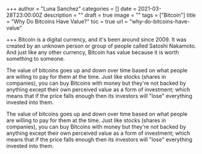 +++
author = "Luna Sanchez"
categories = []
date = 2021-03-28T23:00:00Z
description = ""
draft = true
image = ""
tags = ["Bitcoin"]
title = "Why Do Bitcoins Have Value?"
toc = true
url = "why-do-bitcoins-have-value"

+++
Bitcoin is a digital currency, and it's been around since 2009. It was created by an unknown person or group of people called Satoshi Nakamoto. And just like any other currency, Bitcoin has value because it is worth something to someone.

The value of bitcoins goes up and down over time based on what people are willing to pay for them at the time. Just like stocks (shares in companies), you can buy Bitcoins with money but they're not backed by anything except their own perceived value as a form of investment; which means that if the price falls enough then its investors will "lose" everything invested into them.

The value of bitcoins goes up and down over time based on what people are willing to pay for them at the time. Just like stocks (shares in companies), you can buy Bitcoins with money but they're not backed by anything except their own perceived value as a form of investment; which means that if the price falls enough then its investors will "lose" everything invested into them.